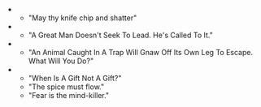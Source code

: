 - * "May thy knife chip and shatter"
- * "A Great Man Doesn't Seek To Lead. He's Called To It."
- * "An Animal Caught In A Trap Will Gnaw Off Its Own Leg To Escape. What Will You Do?"
- * "When Is A Gift Not A Gift?"
  *  "The spice must flow."
  * "Fear is the mind-killer."
